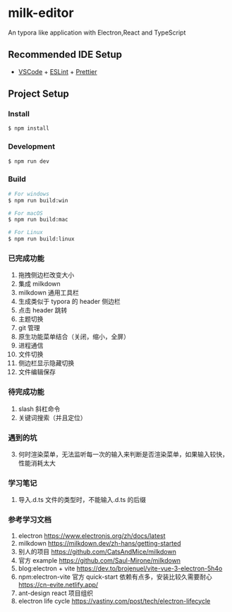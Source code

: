 # milk-editor

An typora like application with Electron,React and TypeScript

## Recommended IDE Setup

- [VSCode](https://code.visualstudio.com/) + [ESLint](https://marketplace.visualstudio.com/items?itemName=dbaeumer.vscode-eslint) + [Prettier](https://marketplace.visualstudio.com/items?itemName=esbenp.prettier-vscode)

## Project Setup

### Install

```bash
$ npm install
```

### Development

```bash
$ npm run dev
```

### Build

```bash
# For windows
$ npm run build:win

# For macOS
$ npm run build:mac

# For Linux
$ npm run build:linux
```

### 已完成功能

1. 拖拽侧边栏改变大小
2. 集成 milkdown
3. milkdown 通用工具栏
4. 生成类似于 typora 的 header 侧边栏
5. 点击 header 跳转
6. 主题切换
7. git 管理
8. 原生功能菜单结合（关闭，缩小，全屏）
9. 进程通信
10. 文件切换
11. 侧边栏显示隐藏切换
12. 文件编辑保存

### 待完成功能

1. slash 斜杠命令
2. 关键词搜索（并且定位）

### 遇到的坑

3. 何时渲染菜单，无法监听每一次的输入来判断是否渲染菜单，如果输入较快，性能消耗太大

### 学习笔记

1. 导入.d.ts 文件的类型时，不能输入.d.ts 的后缀

### 参考学习文档

1. electron
   https://www.electronjs.org/zh/docs/latest
2. milkdown
   https://milkdown.dev/zh-hans/getting-started
3. 别人的项目
   https://github.com/CatsAndMice/milkdown
4. 官方 example
   https://github.com/Saul-Mirone/milkdown
5. blog:electron + vite
   https://dev.to/brojenuel/vite-vue-3-electron-5h4o
6. npm:electron-vite
   官方 quick-start 依赖有点多，安装比较久需要耐心
   https://cn-evite.netlify.app/
7. ant-design react 项目组织
8. electron life cycle
   https://vastiny.com/post/tech/electron-lifecycle
